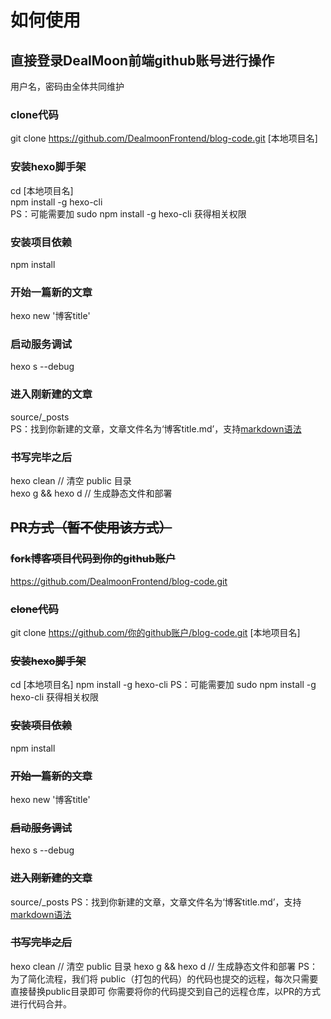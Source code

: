 #   如何使用
##  直接登录DealMoon前端github账号进行操作
用户名，密码由全体共同维护
###  clone代码
git clone https://github.com/DealmoonFrontend/blog-code.git [本地项目名]
###  安装hexo脚手架
cd [本地项目名] <br />
npm install -g hexo-cli <br />
PS：可能需要加 sudo npm install -g hexo-cli 获得相关权限
###  安装项目依赖
npm install
###  开始一篇新的文章
hexo new '博客title'
###  启动服务调试
hexo s --debug
###  进入刚新建的文章
source/_posts <br />
PS：找到你新建的文章，文章文件名为‘博客title.md’，支持[markdown语法](https://www.appinn.com/markdown/)
###  书写完毕之后
hexo clean // 清空 public 目录 <br />
hexo g && hexo d // 生成静态文件和部署


##  ~~PR方式（暂不使用该方式）~~
###  ~~fork博客项目代码到你的github账户~~
https://github.com/DealmoonFrontend/blog-code.git
###  ~~clone代码~~
git clone https://github.com/你的github账户/blog-code.git [本地项目名]
###  ~~安装hexo脚手架~~
cd [本地项目名]
npm install -g hexo-cli
PS：可能需要加 sudo npm install -g hexo-cli 获得相关权限
###  ~~安装项目依赖~~
npm install
###  ~~开始一篇新的文章~~
hexo new '博客title'
###  ~~启动服务调试~~
hexo s --debug
###  ~~进入刚新建的文章~~
source/_posts
PS：找到你新建的文章，文章文件名为‘博客title.md’，支持[markdown语法](https://www.appinn.com/markdown/)
###  ~~书写完毕之后~~
hexo clean // 清空 public 目录
hexo g && hexo d // 生成静态文件和部署
PS：为了简化流程，我们将 public（打包的代码）的代码也提交的远程，每次只需要直接替换public目录即可
你需要将你的代码提交到自己的远程仓库，以PR的方式进行代码合并。


